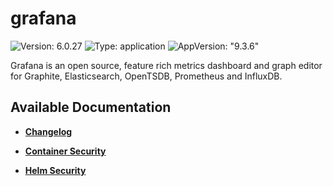 # grafana

![Version: 6.0.27](https://img.shields.io/badge/Version-6.0.27-informational?style=flat-square) ![Type: application](https://img.shields.io/badge/Type-application-informational?style=flat-square) ![AppVersion: "9.3.6"](https://img.shields.io/badge/AppVersion-"9.3.6"-informational?style=flat-square)

Grafana is an open source, feature rich metrics dashboard and graph editor for Graphite, Elasticsearch, OpenTSDB, Prometheus and InfluxDB.

## Available Documentation

- [**Changelog**](CHANGELOG)

- [**Container Security**](container-security)

- [**Helm Security**](helm-security)

